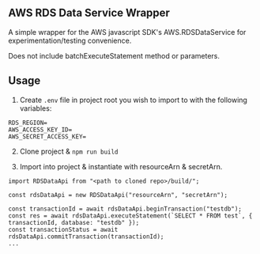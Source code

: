 ## AWS RDS Data Service Wrapper

A simple wrapper for the AWS javascript SDK's AWS.RDSDataService for experimentation/testing convenience.

Does not include batchExecuteStatement method or parameters.

## Usage

1. Create `.env` file in project root you wish to import to with the following variables:

```
RDS_REGION=
AWS_ACCESS_KEY_ID=
AWS_SECRET_ACCESS_KEY=
```

2. Clone project & `npm run build`

3. Import into project & instantiate with resourceArn & secretArn.

```
import RDSDataApi from "<path to cloned repo>/build/";

const rdsDataApi = new RDSDataApi("resourceArn", "secretArn");

const transactionId = await rdsDataApi.beginTransaction("testdb");
const res = await rdsDataApi.executeStatement(`SELECT * FROM test`, { transactionId, database: "testdb" });
const transactionStatus = await rdsDataApi.commitTransaction(transactionId);
...
```

